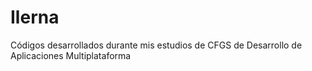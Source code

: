 # Ilerna
Códigos desarrollados durante mis estudios de CFGS de Desarrollo de Aplicaciones Multiplataforma
